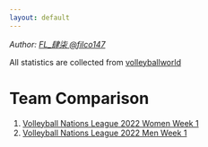```yaml
---
layout: default
---
```

_Author: [FL_肆柒 @filco147](https://www.plurk.com/filco147)_

All statistics are collected from [volleyballworld](https://en.volleyballworld.com/)

# Team Comparison
1. [Volleyball Nations League 2022 Women Week 1](stats/vnl-2022_women_week1_team_report.html)
2. [Volleyball Nations League 2022 Men Week 1](stats/vnl-2022_men_week1_team_report.html)
